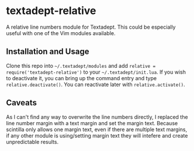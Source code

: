# textadept-relative

A relative line numbers module for Textadept. This could be especially useful with one of the
Vim modules available.

## Installation and Usage

Clone this repo into `~/.textadept/modules` and add `relative = require('textadept-relative')` to your
`~/.textadept/init.lua`. If you wish to deactivate it, you can bring up the command entry and type `relative.deactivate()`.
You can reactivate later with `relative.activate()`.

## Caveats

As I can't find any way to overwrite the line numbers directly, I replaced the line number margin with a text margin and 
set the margin text. Because scintilla only allows one margin text, even if there are multiple text margins, if any other
module is using/setting margin text they will intefere and create unpredictable results.